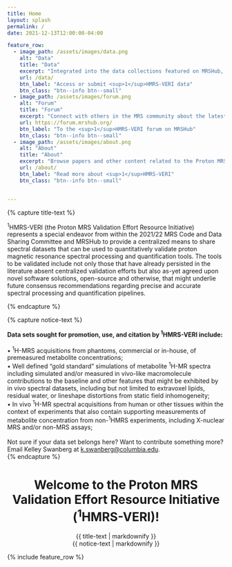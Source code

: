 ```yaml
---
title: Home
layout: splash
permalink: /
date: 2021-12-13T12:00:00-04:00

feature_row:
  - image_path: /assets/images/data.png
    alt: "Data"
    title: "Data"
    excerpt: "Integrated into the data collections featured on MRSHub, browse or contribute datasets used for validating <sup>1</sup>H-MRS processing and quantification pipelines."     
    url: /data/
    btn_label: "Access or submit <sup>1</sup>HMRS-VERI data"
    btn_class: "btn--info btn--small"
  - image_path: /assets/images/forum.png
    alt: "Forum"
    title: "Forum"
    excerpt: "Connect with others in the MRS community about the latest developments in proton MRS data processing and quantification pipeline validation."     
    url: https://forum.mrshub.org/
    btn_label: "To the <sup>1</sup>HMRS-VERI forum on MRSHub"
    btn_class: "btn--info btn--small"
  - image_path: /assets/images/about.png
    alt: "About"
    title: "About"
    excerpt: "Browse papers and other content related to the Proton MRS Validation Effort Resource Initiative."
    url: /about/
    btn_label: "Read more about <sup>1</sup>HMRS-VERI"
    btn_class: "btn--info btn--small"


---
```


{% capture title-text %}

<sup>1</sup>HMRS-VERI (the Proton MRS Validation Effort Resource Initiative) represents a special endeavor from within the 2021/22 MRS Code and Data Sharing Committee and MRSHub to provide a centralized means to share spectral datasets that can be used to quantitatively validate proton magnetic resonance spectral processing and quantification tools. The tools to be validated include not only those that have already persisted in the literature absent centralized validation efforts but also as-yet agreed upon novel software solutions, open-source and otherwise, that might underlie future consensus recommendations regarding precise and accurate spectral processing and quantification pipelines.

{% endcapture %}

{% capture notice-text %}

<div style="text-align: left">
<strong>Data sets sought for promotion, use, and citation by <sup>1</sup>HMRS-VERI include:</strong><br />
<br />
• <sup>1</sup>H-MRS acquisitions from phantoms, commercial or in-house, of premeasured metabolite concentrations;<br />
• Well defined “gold standard” simulations of metabolite <sup>1</sup>H-MR spectra including simulated and/or measured in vivo-like macromolecule contributions to the baseline and other features that might be exhibited by in vivo spectral datasets, including but not limited to extravoxel lipids, residual water, or lineshape distortions from static field inhomogeneity;<br />
• In vivo <sup>1</sup>H-MR spectral acquisitions from human or other tissues within the context of experiments that also contain supporting measurements of metabolite concentration from non-<sup>1</sup>HMRS experiments, including X-nuclear MRS and/or non-MRS assays;<br />
</div>
<br />
Not sure if your data set belongs here? Want to contribute something more? Email Kelley Swanberg at <a href="mailto:k.swanberg@columbia.edu">k.swanberg@columbia.edu</a>.<br /> 
{% endcapture %}

<div class="notice--info" align="center">
  <h1>Welcome to the Proton MRS Validation Effort Resource Initiative (<sup>1</sup>HMRS-VERI)!</h1>
  {{ title-text | markdownify }}
</div>

<div class="notice--success" align="center">
  {{ notice-text | markdownify }}
</div>

{% include feature_row %}